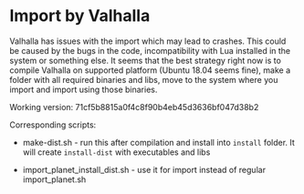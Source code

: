 # Import by Valhalla

Valhalla has issues with the import which may lead to crashes. This could be caused by the bugs in the code,
incompatibility with Lua installed in the system or something else. It seems that the best strategy
right now is to compile Valhalla on supported platform (Ubuntu 18.04 seems fine), make a folder with all
required binaries and libs, move to the system where you import and import using those binaries.

Working version: 71cf5b8815a0f4c8f90b4eb45d3636bf047d38b2

Corresponding scripts:

- make-dist.sh - run this after compilation and install into `install` folder. It will create 
`install-dist` with executables and libs

- import_planet_install_dist.sh - use it for import instead of regular import_planet.sh
